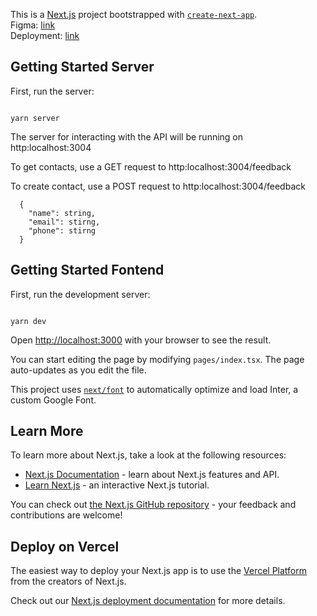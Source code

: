 This is a [Next.js](https://nextjs.org/) project bootstrapped with [`create-next-app`](https://github.com/vercel/next.js/tree/canary/packages/create-next-app).<br/>
Figma: <a href='https://www.figma.com/file/SwS8oFguiIYFsEFUfim60Q/landing-(Copy)?node-id=5%3A102&t=NIVc8SpTmqRAGDhX-0'>link</a><br/>
Deployment: <a href='https://webtronics-test-task.vercel.app/'>link</a>

## Getting Started Server

First, run the server:

```

yarn server

```

The server for interacting with the API will be running on http:localhost:3004

To get contacts, use a GET request to http:localhost:3004/feedback

To create contact, use a POST request to http:localhost:3004/feedback
```
  {
    "name": string,
    "email": stirng,
    "phone": stirng
  }
```

## Getting Started Fontend

First, run the development server:

```

yarn dev

```

Open [http://localhost:3000](http://localhost:3000) with your browser to see the result.

You can start editing the page by modifying `pages/index.tsx`. The page auto-updates as you edit the file.

This project uses [`next/font`](https://nextjs.org/docs/basic-features/font-optimization) to automatically optimize and load Inter, a custom Google Font.

## Learn More

To learn more about Next.js, take a look at the following resources:

- [Next.js Documentation](https://nextjs.org/docs) - learn about Next.js features and API.
- [Learn Next.js](https://nextjs.org/learn) - an interactive Next.js tutorial.

You can check out [the Next.js GitHub repository](https://github.com/vercel/next.js/) - your feedback and contributions are welcome!

## Deploy on Vercel

The easiest way to deploy your Next.js app is to use the [Vercel Platform](https://vercel.com/new?utm_medium=default-template&filter=next.js&utm_source=create-next-app&utm_campaign=create-next-app-readme) from the creators of Next.js.

Check out our [Next.js deployment documentation](https://nextjs.org/docs/deployment) for more details.
